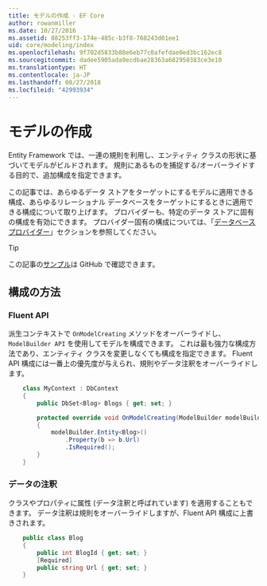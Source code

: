 ```yaml
---
title: モデルの作成 - EF Core
author: rowanmiller
ms.date: 10/27/2016
ms.assetid: 88253ff3-174e-485c-b3f8-768243d01ee1
uid: core/modeling/index
ms.openlocfilehash: 9f702d5833b88e6eb77c0afefdae0ed3bc162ec8
ms.sourcegitcommit: dadee5905ada9ecdbae28363a682950383ce3e10
ms.translationtype: HT
ms.contentlocale: ja-JP
ms.lasthandoff: 08/27/2018
ms.locfileid: "42993934"
---
```

# <a name="creating-a-model"></a>モデルの作成

Entity Framework では、一連の規則を利用し、エンティティ クラスの形状に基づいてモデルがビルドされます。 規則にあるものを捕捉する/オーバーライドする目的で、追加構成を指定できます。

この記事では、あらゆるデータ ストアをターゲットにするモデルに適用できる構成、あらゆるリレーショナル データベースをターゲットにするときに適用できる構成について取り上げます。 プロバイダーも、特定のデータ ストアに固有の構成を有効にできます。 プロバイダー固有の構成については、「[データベース プロバイダー](../providers/index.md)」セクションを参照してください。

> [!TIP]  
> この記事の[サンプル](https://github.com/aspnet/EntityFramework.Docs/tree/master/samples)は GitHub で確認できます。

## <a name="methods-of-configuration"></a>構成の方法

### <a name="fluent-api"></a>Fluent API

派生コンテキストで `OnModelCreating` メソッドをオーバーライドし、`ModelBuilder API` を使用してモデルを構成できます。 これは最も強力な構成方法であり、エンティティ クラスを変更しなくても構成を指定できます。 Fluent API 構成には一番上の優先度が与えられ、規則やデータ注釈をオーバーライドします。

<!-- [!code-csharp[Main](samples/core/Modeling/FluentAPI/Samples/Required.cs?range=5-15&highlight=5-10)] -->

``` csharp
    class MyContext : DbContext
    {
        public DbSet<Blog> Blogs { get; set; }

        protected override void OnModelCreating(ModelBuilder modelBuilder)
        {
            modelBuilder.Entity<Blog>()
                .Property(b => b.Url)
                .IsRequired();
        }
    }
```

### <a name="data-annotations"></a>データの注釈

クラスやプロパティに属性 (データ注釈と呼ばれています) を適用することもできます。 データ注釈は規則をオーバーライドしますが、Fluent API 構成に上書きされます。

<!-- [!code-csharp[Main](samples/core/Modeling/DataAnnotations/Samples/Required.cs?range=11-16&highlight=4)] -->
``` csharp
    public class Blog
    {
        public int BlogId { get; set; }
        [Required]
        public string Url { get; set; }
    }
```
